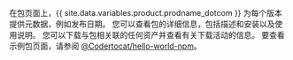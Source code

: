 在包页面上，{{ site.data.variables.product.prodname_dotcom }} 为每个版本提供元数据，例如发布日期。 您可以查看包的详细信息，包括描述和安装以及使用说明。 您可以下载与包相关联的任何资产并查看有关下载活动的信息。 要查看示例包页面，请参阅 [@Codertocat/hello-world-npm](https://github.com/Codertocat/hello-world-npm/packages/10696?version=1.0.1)。
